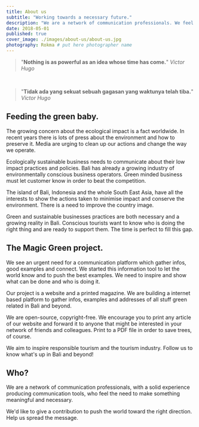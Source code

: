 ```yaml
---
title: About us
subtitle: "Working towards a necessary future."
description: "We are a network of communication professionals. We feel the need to make something meaningful and necessary, to push the world towards the right direction." # max 160 digits cos dunno how to trim it, yet...
date: 2018-05-01
published: true
cover_image: ./images/about-us/about-us.jpg
photography: Rokma # put here photographer name
---
```



>"**Nothing is as powerful as an idea whose time has come.**" _Victor Hugo_

<br>

>"**Tidak ada yang sekuat sebuah gagasan yang waktunya telah tiba.**" _Victor Hugo_

## Feeding the green baby.

The growing concern about the ecological impact is a fact worldwide. In recent years there is lots of press about the environment and how to preserve it. Media are urging to clean up our actions and change the way we operate.

Ecologically sustainable business needs to communicate about their low impact practices and policies. Bali has already a growing industry of environmentally conscious business operators. Green minded business must let customer know in order to beat the competition.

The island of Bali, Indonesia and the whole South East Asia, have all the interests to show the actions taken to minimise impact and conserve the environment. There is a need to improve the country image.

Green and sustainable businesses practices are both necessary and a growing reality in Bali. Conscious tourists want to know who is doing the right thing and are ready to support them. The time is perfect to fill this gap.


## The Magic Green project.

We see an urgent need for a communication platform which gather infos, good examples and connect. We started this information tool to let the world know and to push the best examples. We need to inspire and show what can be done and who is doing it.

Our project is a website and a printed magazine. We are building a internet based platform to gather infos, examples and addresses of all stuff green related in Bali and beyond.

We are open-source, copyright-free. We encourage you to print any article of our website and forward it to anyone that might be interested in your network of friends and colleagues. Print to a PDF file in order to save trees, of course.

We aim to inspire responsible tourism and the tourism industry. Follow us to know what's up in Bali and beyond!

## Who?

We are a network of communication professionals, with a solid experience producing communication tools, who feel the need to make something meaningful and necessary.

We'd like to give a contribution to push the world toward the right direction. Help us spread the message.
